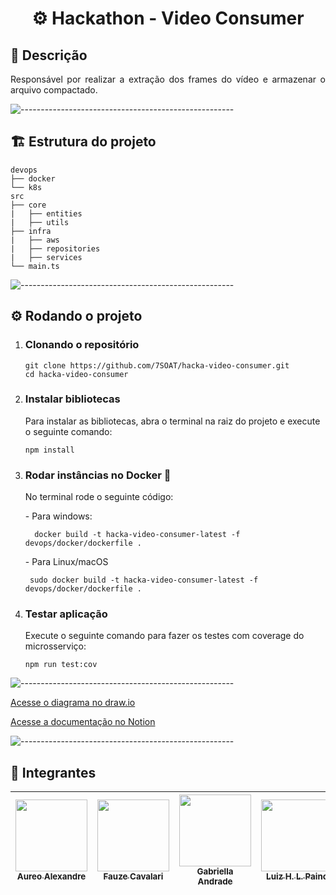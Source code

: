 <h1 align="center"> ⚙️ Hackathon - Video Consumer</h1>

<h2 id="quality-gate"> 📃 Descrição </h2>

<p align="justify">
  Responsável por realizar a extração dos frames do vídeo e armazenar o arquivo compactado.
</p>

![-----------------------------------------------------](https://raw.githubusercontent.com/andreasbm/readme/master/assets/lines/rainbow.png)

<h2>🏗️ Estrutura do projeto</h2>

```
devops
├── docker
└── k8s
src
├── core
|   ├── entities
|   ├── utils
├── infra
|   ├── aws
|   ├── repositories
|   ├── services
└── main.ts
```

![-----------------------------------------------------](https://raw.githubusercontent.com/andreasbm/readme/master/assets/lines/rainbow.png)

<h2 id="requisitos"> ⚙️ Rodando o projeto</h2>

<ol start="1">
  <li>
    <h3>Clonando o repositório</h3>

    git clone https://github.com/7SOAT/hacka-video-consumer.git
    cd hacka-video-consumer
  </li>
  <li>
    <h3>Instalar bibliotecas</h3>
    <p>Para instalar as bibliotecas, abra o terminal na raiz do projeto e execute o seguinte comando:</p>

    npm install
  </li>
  <li>
    <h3> Rodar instâncias no Docker 🚢</h3>
    <p>No terminal rode o seguinte código:</p>
    <p> - Para windows:</p>

      docker build -t hacka-video-consumer-latest -f devops/docker/dockerfile .

   <p> - Para Linux/macOS</p>

     sudo docker build -t hacka-video-consumer-latest -f devops/docker/dockerfile .


  <li>
    <h3>Testar aplicação</h3>
    <p>Execute o seguinte comando para fazer os testes com coverage do microsserviço:</p>

    npm run test:cov
  </li>

</ol>

![-----------------------------------------------------](https://raw.githubusercontent.com/andreasbm/readme/master/assets/lines/rainbow.png)

[Acesse o diagrama no draw.io](https://viewer.diagrams.net/index.html?tags=%7B%7D&lightbox=1&highlight=0000ff&layers=1&nav=1&title=hackathon-video-framer.drawio#Uhttps%3A%2F%2Fdrive.google.com%2Fuc%3Fid%3D1iZKwTulRhUoC2yItYfIwjQlRbT8_YyDv%26export%3Ddownload#%7B%22pageId%22%3A%22Kp5rze23rEPJkmFxVfdC%22%7D)

[Acesse a documentação no Notion](https://www.notion.so/Hackathon-Extra-o-de-Frames-17eebb738629801bb3dcf92ab0b4d4fc)



![-----------------------------------------------------](https://raw.githubusercontent.com/andreasbm/readme/master/assets/lines/rainbow.png)

<h2 id="requisitos"> 👤 Integrantes</h2>

[<img src="https://avatars.githubusercontent.com/u/76217994?v=4" width=115 > <br> <sub> Aureo Alexandre </sub>](https://github.com/Aureo-Bueno) | [<img src="https://avatars.githubusercontent.com/u/97612275?v=4" width=115 > <br> <sub> Fauze Cavalari </sub>](https://github.com/devfauze) | [<img src="https://avatars.githubusercontent.com/u/53823656?v=4" width=115 > <br> <sub> Gabriella Andrade </sub>](https://github.com/GabiAndradeD) | [<img src="https://avatars.githubusercontent.com/u/61785785?v=4" width=115 > <br> <sub> Luiz H. L. Paino </sub>](https://github.com/luizhlpaino) |
| :---: | :---: | :---: | :---: |
